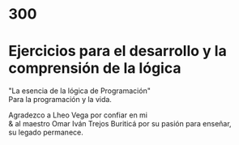 # 300 
# Ejercicios para el desarrollo y la comprensión de la lógica 

"La esencia de la lógica de Programación"<br>
Para la programación y la vida.<br>

Agradezco a Lheo Vega por confiar en mi<br>
& al maestro Omar Iván Trejos Buriticá por su pasión para enseñar,<br>
su legado permanece.
